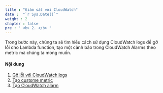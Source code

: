 ```yaml
---
title : "Giám sát với CloudWatch"
date :  "`r Sys.Date()`" 
weight : 2
chapter : false
pre : " <b> 2. </b> "
---
```

Trong bước này, chúng ta sẽ tìm hiểu cách sử dụng CloudWatch logs để gỡ lỗi cho Lambda function, tạo một cảnh báo trong CloudWatch Alarms theo metric mà chúng ta mong muốn.

#### Nội dung
1. [Gỡ lỗi với CloudWatch logs](2-1-cloudwatch-log/)
2. [Tạo custome metric](2-2-cloudwatch-metric/)
3. [Tạo CloudWatch alarm](2-3-cloudwatch-alarm/)

